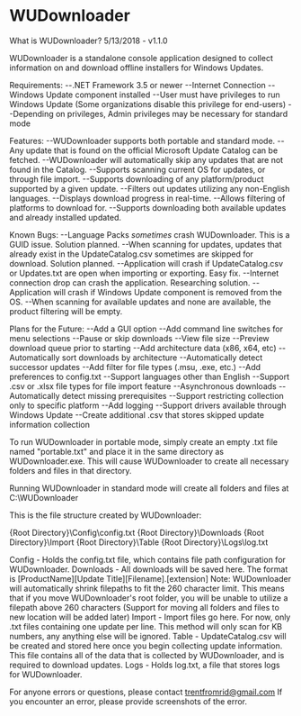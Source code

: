 # WUDownloader
What is WUDownloader?
5/13/2018 - v1.1.0

WUDownloader is a standalone console application designed to collect information on and download offline installers
for Windows Updates.

Requirements:
--.NET Framework 3.5 or newer
--Internet Connection
--Windows Update component installed
--User must have privileges to run Windows Update (Some organizations disable this privilege for end-users)
--Depending on privileges, Admin privileges may be necessary for standard mode

Features:
--WUDownloader supports both portable and standard mode.
--Any update that is found on the official Microsoft Update Catalog can be fetched.
--WUDownloader will automatically skip any updates that are not found in the Catalog.
--Supports scanning current OS for updates, or through file import.
--Supports downloading of any platform/product supported by a given update.
--Filters out updates utilizing any non-English languages.
--Displays download progress in real-time.
--Allows filtering of platforms to download for.
--Supports downloading both available updates and already installed updated.

Known Bugs:
--Language Packs *sometimes* crash WUDownloader. This is a GUID issue. Solution planned.
--When scanning for updates, updates that already exist in the UpdateCatalog.csv sometimes are skipped
	for download. Solution planned.
--Application will crash if UpdateCatalog.csv or Updates.txt are open when importing or exporting. Easy fix.
--Internet connection drop can crash the application. Researching solution.
--Application will crash if Windows Update component is removed from the OS.
--When scanning for available updates and none are available, the product filtering will be empty.

Plans for the Future:
--Add a GUI option
--Add command line switches for menu selections
--Pause or skip downloads
--View file size
--Preview download queue prior to starting
--Add architecture data (x86, x64, etc)
--Automatically sort downloads by architecture
--Automatically detect successor updates
--Add filter for file types (.msu, .exe, etc.)
--Add preferences to config.txt
--Support languages other than English
--Support .csv or .xlsx file types for file import feature
--Asynchronous downloads
--Automatically detect missing prerequisites
--Support restricting collection only to specific platform
--Add logging
--Support drivers available through Windows Update
--Create additional .csv that stores skipped update information collection

To run WUDownloader in portable mode, simply create an empty .txt file named "portable.txt" and place it in 
the same directory as WUDownloader.exe. This will cause WUDownloader to create all necessary folders and files 
in that directory.

Running WUDownloader in standard mode will create all folders and files at C:\WUDownloader

This is the file structure created by WUDownloader:

{Root Directory}\Config\config.txt
{Root Directory}\Downloads
{Root Directory}\Import
{Root Directory}\Table
{Root Directory}\Logs\log.txt

Config - Holds the config.txt file, which contains file path configuration for WUDownloader.
Downloads - All downloads will be saved here. The format is [ProductName]\[Update Title]\[Filename].[extension]
	Note: WUDownloader will automatically shrink filepaths to fit the 260 character limit. This means that
	if you move WUDownloader's root folder, you will be unable to utilize a filepath above 260 characters
	(Support for moving all folders and files to new location will be added later)
Import - Import files go here. For now, only .txt files containing one update per line. This method will only scan
	for KB numbers, any anything else will be ignored.
Table - UpdateCatalog.csv will be created and stored here once you begin collecting update information. This file
	contains all of the data that is collected by WUDownloader, and is required to download updates.
Logs - Holds log.txt, a file that stores logs for WUDownloader.

For anyone errors or questions, please contact trentfromrid@gmail.com
If you encounter an error, please provide screenshots of the error.
